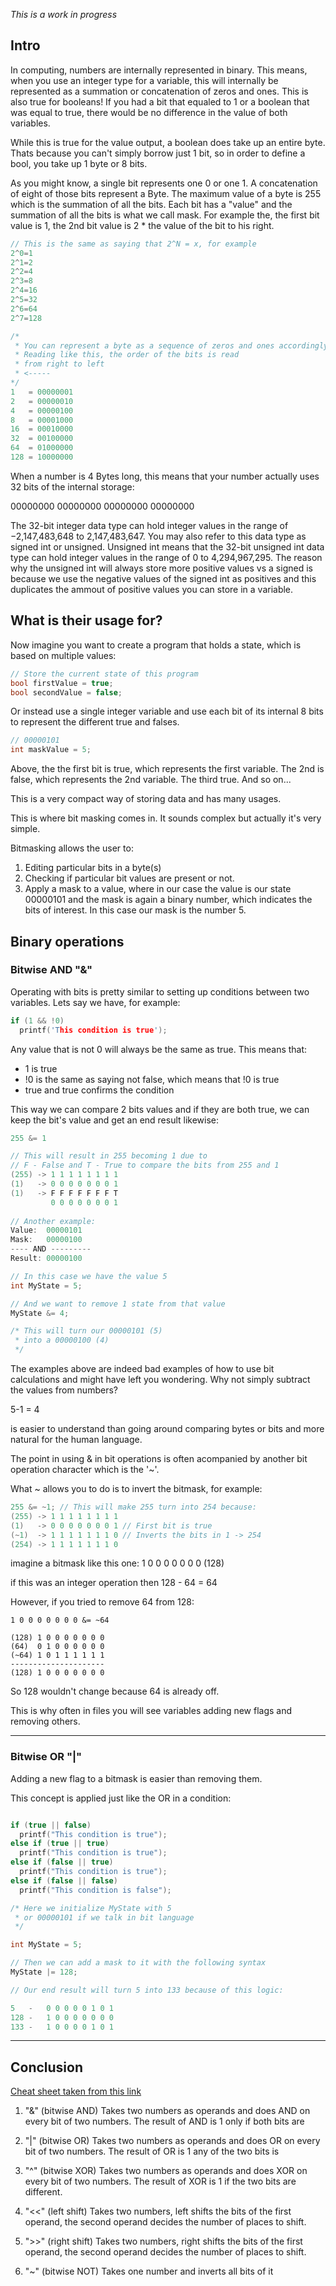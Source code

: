 *This is a work in progress*

## Intro

In computing, numbers are internally represented in binary. This means, when you use an integer type for a variable, this will internally be represented as a summation or concatenation of zeros and ones.
This is also true for booleans! If you had a bit that equaled to 1 or a boolean that was equal to true, there would be no difference in the value of both variables.

While this is true for the value output, a boolean does take up an entire byte.
Thats because you can't simply borrow just 1 bit, so in order to define a bool, you take up 1 byte or 8 bits.

As you might know, a single bit represents one 0 or one 1. A concatenation of eight of those bits represent a Byte. The maximum value of a byte is 255 which is the summation of all the bits. Each bit has a "value" and the summation of all the bits is what we call mask. For example the, the first bit value is 1, the 2nd bit value is 2 * the value of the bit to his right.




``` c++
// This is the same as saying that 2^N = x, for example
2^0=1
2^1=2
2^2=4
2^3=8
2^4=16
2^5=32
2^6=64
2^7=128

/*
 * You can represent a byte as a sequence of zeros and ones accordingly.
 * Reading like this, the order of the bits is read
 * from right to left 
 * <-----
*/
1   = 00000001
2   = 00000010
4   = 00000100
8   = 00001000
16  = 00010000
32  = 00100000
64  = 01000000
128 = 10000000
```

When a number is 4 Bytes long, this means that your number actually uses 32 bits of the internal storage:

00000000 00000000 00000000 00000000

The 32-bit integer data type can hold integer values in the range of −2,147,483,648 to 2,147,483,647. You may also refer to this data type as signed int or unsigned. Unsigned int means that the 32-bit unsigned int data type can hold integer values in the range of 0 to 4,294,967,295.
The reason why the unsigned int will always store more positive values vs a signed is because we use the negative values of the signed int as positives and this duplicates the ammout of positive values you can store in a variable.

## What is their usage for?

Now imagine you want to create a program that holds a state, which is based on multiple values:

``` c++
// Store the current state of this program
bool firstValue = true;
bool secondValue = false;

```

Or instead use a single integer variable and use each bit of its internal 8 bits to represent the different true and falses.

``` c++
// 00000101
int maskValue = 5;
```

Above, the the first bit is true, which represents the first variable. The 2nd is false, which represents the 2nd variable. The third true. And so on...

This is a very compact way of storing data and has many usages.

This is where bit masking comes in. It sounds complex but actually it's very simple.

Bitmasking allows the user to:
1. Editing particular bits in a byte(s)
2. Checking if particular bit values are present or not.
3. Apply a mask to a value, where in our case the value is our state 00000101 and the mask is again a binary number, which indicates the bits of interest. In this case our mask is the number 5.

## Binary operations

### Bitwise AND "&"
Operating with bits is pretty similar to setting up conditions between two variables. Lets say we have, for example:

``` C++
if (1 && !0)
  printf('This condition is true');
```

Any value that is not 0 will always be the same as true. This means that:

- 1 is true
- !0 is the same as saying not false, which means that !0 is true
- true and true confirms the condition

This way we can compare 2 bits values and if they are both true, we can keep the bit's value and get an end result likewise:

``` C++
255 &= 1

// This will result in 255 becoming 1 due to 
// F - False and T - True to compare the bits from 255 and 1
(255) -> 1 1 1 1 1 1 1 1
(1)   -> 0 0 0 0 0 0 0 1
(1)   -> F F F F F F F T
         0 0 0 0 0 0 0 1
         
// Another example:
Value:  00000101
Mask:   00000100
---- AND ---------
Result: 00000100

// In this case we have the value 5
int MyState = 5;

// And we want to remove 1 state from that value
MyState &= 4;

/* This will turn our 00000101 (5)
 * into a 00000100 (4)
 */
```

The examples above are indeed bad examples of how to use bit calculations and might have left you wondering. Why not simply subtract the values from numbers?

5-1 = 4

is easier to understand than going around comparing bytes or bits and more natural for the human language.

The point in using & in bit operations is often acompanied by another bit operation character which is the '~'.

What ~ allows you to do is to invert the bitmask, for example:

``` C++
255 &= ~1; // This will make 255 turn into 254 because:
(255) -> 1 1 1 1 1 1 1 1
(1)   -> 0 0 0 0 0 0 0 1 // First bit is true
(~1)  -> 1 1 1 1 1 1 1 0 // Inverts the bits in 1 -> 254
(254) -> 1 1 1 1 1 1 1 0
```

imagine a bitmask like this one:
1 0 0 0 0 0 0 0 (128)

if this was an integer operation then 128 - 64 = 64

However, if you tried to remove 64 from 128:

```
1 0 0 0 0 0 0 0 &= ~64

(128) 1 0 0 0 0 0 0 0
(64)  0 1 0 0 0 0 0 0
(~64) 1 0 1 1 1 1 1 1
---------------------
(128) 1 0 0 0 0 0 0 0
```

So 128 wouldn't change because 64 is already off.

This is why often in files you will see variables adding new flags and removing others.

--- 

### Bitwise OR "|"

Adding a new flag to a bitmask is easier than removing them.

This concept is applied just like the OR in a condition:

``` C++

if (true || false)
  printf("This condition is true");
else if (true || true)
  printf("This condition is true");
else if (false || true)
  printf("This condition is true");
else if (false || false)
  printf("This condition is false");

/* Here we initialize MyState with 5
 * or 00000101 if we talk in bit language
 */ 

int MyState = 5;

// Then we can add a mask to it with the following syntax
MyState |= 128;

// Our end result will turn 5 into 133 because of this logic:

5   -   0 0 0 0 0 1 0 1
128 -   1 0 0 0 0 0 0 0
133 -   1 0 0 0 0 1 0 1
```

---
## Conclusion

[Cheat sheet taken from this link](https://www.geeksforgeeks.org/bitwise-operators-in-c-cpp/)

1. "&" (bitwise AND) Takes two numbers as operands and does AND on every bit of two numbers. The result of AND is 1 only if both bits are 

2. "|" (bitwise OR) Takes two numbers as operands and does OR on every bit of two numbers. The result of OR is 1 any of the two bits is 

3. "^" (bitwise XOR) Takes two numbers as operands and does XOR on every bit of two numbers. The result of XOR is 1 if the two bits are different.

4. "<<" (left shift) Takes two numbers, left shifts the bits of the first operand, the second operand decides the number of places to shift.

5. ">>" (right shift) Takes two numbers, right shifts the bits of the first operand, the second operand decides the number of places to shift.

6. "~" (bitwise NOT) Takes one number and inverts all bits of it
